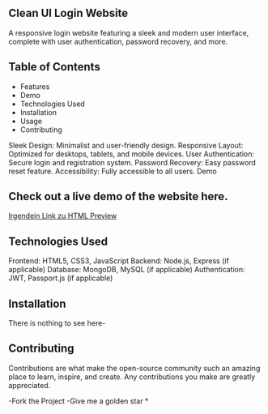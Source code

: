 ## Clean UI Login Website
A responsive login website featuring a sleek and modern user interface, complete with user authentication, password recovery, and more.

## Table of Contents

- Features
- Demo
- Technologies Used
- Installation
- Usage
- Contributing

Sleek Design: Minimalist and user-friendly design.
Responsive Layout: Optimized for desktops, tablets, and mobile devices.
User Authentication: Secure login and registration system.
Password Recovery: Easy password reset feature.
Accessibility: Fully accessible to all users.
Demo

## Check out a live demo of the website here.
[Irgendein Link zu HTML Preview ](https://youtube.com)

## Technologies Used

Frontend: HTML5, CSS3, JavaScript
Backend: Node.js, Express (if applicable)
Database: MongoDB, MySQL (if applicable)
Authentication: JWT, Passport.js (if applicable)

## Installation

There is nothing to see here-

## Contributing
Contributions are what make the open-source community such an amazing place to learn, inspire, and create. Any contributions you make are greatly appreciated.

-Fork the Project
-Give me a golden star * 
